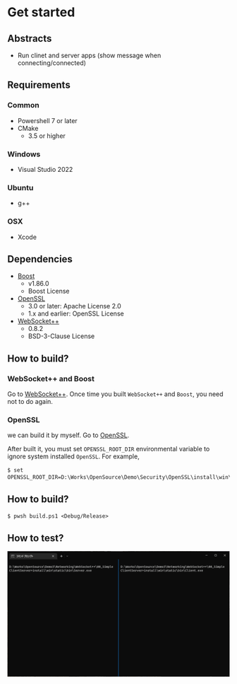# Get started

## Abstracts

* Run clinet and server apps (show message when connecting/connected)

## Requirements

### Common

* Powershell 7 or later
* CMake
  * 3.5 or higher

### Windows

* Visual Studio 2022

### Ubuntu

* g++

### OSX

* Xcode

## Dependencies

* [Boost](https://www.boost.org/)
  * v1.86.0
  * Boost License
* [OpenSSL](https://www.openssl.org/)
  * 3.0 or later: Apache License 2.0
  * 1.x and earlier: OpenSSL License
* [WebSocket++](https://github.com/zaphoyd/websocketpp)
  * 0.8.2
  * BSD-3-Clause License

## How to build?

### WebSocket++ and Boost

Go to [WebSocket++](..).
Once time you built `WebSocket++` and `Boost`, you need not to do again.

### OpenSSL

we can build it by myself.
Go to [OpenSSL](../../../Security/OpenSSL).

After built it, you must set `OPENSSL_ROOT_DIR` environmental variable to ignore system installed `OpenSSL`.
For example,

````shell
$ set OPENSSL_ROOT_DIR=D:\Works\OpenSource\Demo\Security\OpenSSL\install\win\openssl\3.3.2\static
````

## How to build?

````shell
$ pwsh build.ps1 <Debug/Release>
````

## How to test?

<img src="./images/demo.gif" />
